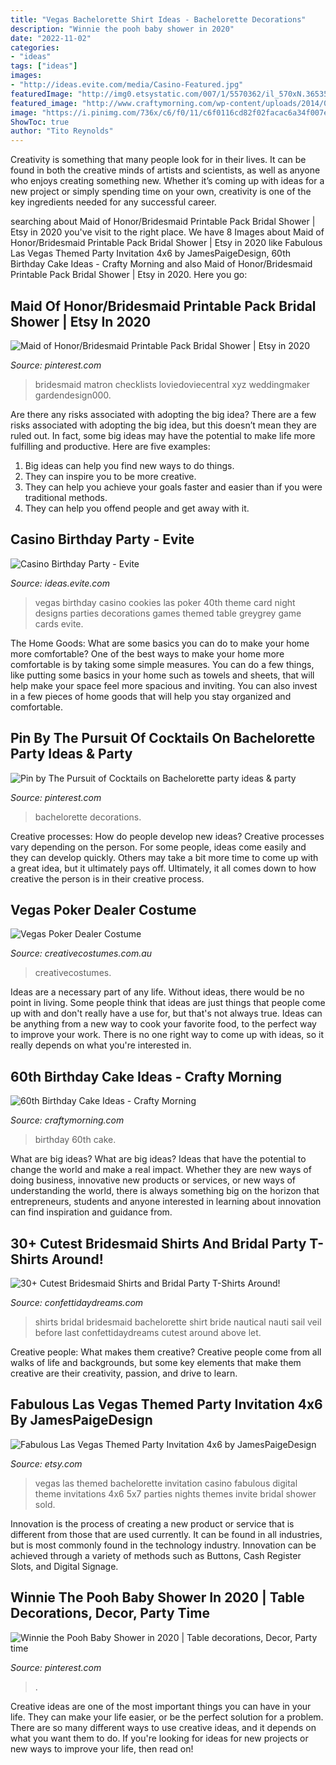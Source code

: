 ```yaml
---
title: "Vegas Bachelorette Shirt Ideas - Bachelorette Decorations"
description: "Winnie the pooh baby shower in 2020"
date: "2022-11-02"
categories:
- "ideas"
tags: ["ideas"]
images:
- "http://ideas.evite.com/media/Casino-Featured.jpg"
featuredImage: "http://img0.etsystatic.com/007/1/5570362/il_570xN.365355132_e6gk.jpg"
featured_image: "http://www.craftymorning.com/wp-content/uploads/2014/08/60th-birthday-cake.png"
image: "https://i.pinimg.com/736x/c6/f0/11/c6f0116cd82f02facac6a34f007e28c9.jpg"
ShowToc: true
author: "Tito Reynolds"
---
```



Creativity is something that many people look for in their lives. It can be found in both the creative minds of artists and scientists, as well as anyone who enjoys creating something new. Whether it’s coming up with ideas for a new project or simply spending time on your own, creativity is one of the key ingredients needed for any successful career.

	

		
searching about Maid of Honor/Bridesmaid Printable Pack Bridal Shower | Etsy in 2020 you've visit to the right place. We have 8 Images about Maid of Honor/Bridesmaid Printable Pack Bridal Shower | Etsy in 2020 like Fabulous Las Vegas Themed Party Invitation 4x6 by JamesPaigeDesign, 60th Birthday Cake Ideas - Crafty Morning and also Maid of Honor/Bridesmaid Printable Pack Bridal Shower | Etsy in 2020. Here you go:
		
    
## Maid Of Honor/Bridesmaid Printable Pack Bridal Shower | Etsy In 2020

<img loading=lazy src="https://i.pinimg.com/736x/c6/f0/11/c6f0116cd82f02facac6a34f007e28c9.jpg" onerror="this.onerror=null;this.src='https://tse3.mm.bing.net/th?id=OIP.BEqlSGSVwdPkuJsatg5OAQHaLH&amp;pid=15.1';" alt="Maid of Honor/Bridesmaid Printable Pack Bridal Shower | Etsy in 2020">

_Source: pinterest.com_

>bridesmaid matron checklists loviedoviecentral xyz weddingmaker gardendesign000. 

	

Are there any risks associated with adopting the big idea?
There are a few risks associated with adopting the big idea, but this doesn’t mean they are ruled out. In fact, some big ideas may have the potential to make life more fulfilling and productive. Here are five examples: 
1. Big ideas can help you find new ways to do things.
2. They can inspire you to be more creative.
3. They can help you achieve your goals faster and easier than if you were traditional methods.
4. They can help you offend people and get away with it.

    
## Casino Birthday Party - Evite

<img loading=lazy src="http://ideas.evite.com/media/Casino-Featured.jpg" onerror="this.onerror=null;this.src='https://tse4.mm.bing.net/th?id=OIP.CNe-8KG_CA5lJoqF-JBTdQHaE8&amp;pid=15.1';" alt="Casino Birthday Party - Evite">

_Source: ideas.evite.com_

>vegas birthday casino cookies las poker 40th theme card night designs parties decorations games themed table greygrey game cards evite. 

	

The Home Goods: What are some basics you can do to make your home more comfortable?
One of the best ways to make your home more comfortable is by taking some simple measures. You can do a few things, like putting some basics in your home such as towels and sheets, that will help make your space feel more spacious and inviting. You can also invest in a few pieces of home goods that will help you stay organized and comfortable.

    
## Pin By The Pursuit Of Cocktails On Bachelorette Party Ideas &amp; Party

<img loading=lazy src="https://i.pinimg.com/736x/6f/1e/ba/6f1eba54e96f7bd9fff840b4a4857a19.jpg" onerror="this.onerror=null;this.src='https://tse2.mm.bing.net/th?id=OIP.XuWvSCmCxnvHwIA19jk22QHaHa&amp;pid=15.1';" alt="Pin by The Pursuit of Cocktails on Bachelorette party ideas &amp; party">

_Source: pinterest.com_

>bachelorette decorations. 

	

Creative processes: How do people develop new ideas?
Creative processes vary depending on the person. For some people, ideas come easily and they can develop quickly. Others may take a bit more time to come up with a great idea, but it ultimately pays off. Ultimately, it all comes down to how creative the person is in their creative process.

    
## Vegas Poker Dealer Costume

<img loading=lazy src="https://www.creativecostumes.com.au/wp-content/uploads/2018/07/CC_April_18_235-768x1024.jpg" onerror="this.onerror=null;this.src='https://tse3.mm.bing.net/th?id=OIP.YWS52wsekd9z6qtWsE6uygHaJ4&amp;pid=15.1';" alt="Vegas Poker Dealer Costume">

_Source: creativecostumes.com.au_

>creativecostumes. 

	

Ideas are a necessary part of any life. Without ideas, there would be no point in living. Some people think that ideas are just things that people come up with and don't really have a use for, but that's not always true. Ideas can be anything from a new way to cook your favorite food, to the perfect way to improve your work. There is no one right way to come up with ideas, so it really depends on what you're interested in.

    
## 60th Birthday Cake Ideas - Crafty Morning

<img loading=lazy src="http://www.craftymorning.com/wp-content/uploads/2014/08/60th-birthday-cake.png" onerror="this.onerror=null;this.src='https://tse2.mm.bing.net/th?id=OIP.d7FZ2kOSgaoJ2RzubPEcuAHaJ4&amp;pid=15.1';" alt="60th Birthday Cake Ideas - Crafty Morning">

_Source: craftymorning.com_

>birthday 60th cake. 

	

What are big ideas?
What are big ideas? Ideas that have the potential to change the world and make a real impact. Whether they are new ways of doing business, innovative new products or services, or new ways of understanding the world, there is always something big on the horizon that entrepreneurs, students and anyone interested in learning about innovation can find inspiration and guidance from.

    
## 30+ Cutest Bridesmaid Shirts And Bridal Party T-Shirts Around!

<img loading=lazy src="https://confettidaydreams.com/wp-content/uploads/Bridal-Party-Shirts-3.jpg" onerror="this.onerror=null;this.src='https://tse2.mm.bing.net/th?id=OIP.iB01udGk43S3cONDLc3zrwHaO0&amp;pid=15.1';" alt="30+ Cutest Bridesmaid Shirts and Bridal Party T-Shirts Around!">

_Source: confettidaydreams.com_

>shirts bridal bridesmaid bachelorette shirt bride nautical nauti sail veil before last confettidaydreams cutest around above let. 

	

Creative people: What makes them creative?
Creative people come from all walks of life and backgrounds, but some key elements that make them creative are their creativity, passion, and drive to learn.

    
## Fabulous Las Vegas Themed Party Invitation 4x6 By JamesPaigeDesign

<img loading=lazy src="http://img0.etsystatic.com/007/1/5570362/il_570xN.365355132_e6gk.jpg" onerror="this.onerror=null;this.src='https://tse2.mm.bing.net/th?id=OIP.HANzzdJ7LbErgdRe2m31wgHaKG&amp;pid=15.1';" alt="Fabulous Las Vegas Themed Party Invitation 4x6 by JamesPaigeDesign">

_Source: etsy.com_

>vegas las themed bachelorette invitation casino fabulous digital theme invitations 4x6 5x7 parties nights themes invite bridal shower sold. 

	

Innovation is the process of creating a new product or service that is different from those that are used currently. It can be found in all industries, but is most commonly found in the technology industry. Innovation can be achieved through a variety of methods such as Buttons, Cash Register Slots, and Digital Signage.

    
## Winnie The Pooh Baby Shower In 2020 | Table Decorations, Decor, Party Time

<img loading=lazy src="https://i.pinimg.com/736x/58/d4/47/58d447221285537856bc0c33f0a044ec.jpg" onerror="this.onerror=null;this.src='https://tse3.mm.bing.net/th?id=OIP.qNRNaNVK-0amhgVS8nHBEQHaJ3&amp;pid=15.1';" alt="Winnie the Pooh Baby Shower in 2020 | Table decorations, Decor, Party time">

_Source: pinterest.com_

>. 

	

Creative ideas are one of the most important things you can have in your life. They can make your life easier, or be the perfect solution for a problem. There are so many different ways to use creative ideas, and it depends on what you want them to do. If you're looking for ideas for new projects or new ways to improve your life, then read on!

